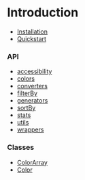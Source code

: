 # Introduction

- [Installation]()
- [Quickstart](/assets/pages/quickstart.md)

### API

- [accessibility](/api/modules/accessibility.md)
- [colors](/api/modules/colors.md)
- [converters](/api/modules/converters.md)
- [filterBy](/api/modules/filterBy.md)
- [generators](/api/modules/generators.md)
- [sortBy](/api/modules/sortBy.md)
- [stats](/api/modules/stats.md)
- [utils](/api/modules/utils.md)
- [wrappers](/api/modules/wrappers.md)


### Classes

- [ColorArray](/api/classes/wrappers.ColorArray.md)
- [Color](/api/classes/wrappers.Color.md)

<footer id='mb-footer'></footer>